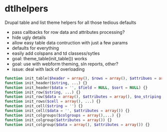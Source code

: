 # dtlhelpers
Drupal table and list theme helpers for all those tedious defaults

- pass callbacks for row data and attributes processing?
- hide ugly details
- allow easy table data contruction with just a few params
- defaults for everything
- easily add colspans and td classess/sytles
- goal: theme_table(init_table()) works
- goal: use with webform theming, sln reports, other?
- issue: deal with lack of overloading


```php
function init_table($header = array(), $rows = array(), $attribues = array(), $caption = '', $colgroups = array(), $sticky = FALSE, $empty = 'No data') {}
function init_header($string, ...) {}
function init_header($data = '', $field = NULL, $sort = NULL) {}
function init_row($string, ...) {}
function init_row($data = array(), $attributes = array(), $no_striping = FALSE) {}
function init_rows($cell = array(), ...) {}
function init_cell($string = '') {}
function init_cell($data = '', $attributes = array()) {}
function init_colgroups($colgroups = array(),...) {}
function init_colgroup($attributes = array()) {}
function init_colgroup($data = array(), $attributes = array()) {}

```
